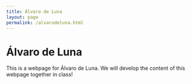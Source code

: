 ```yaml
---
title: Álvaro de Luna
layout: page
permalink: /alvarodeluna.html
---
```

# Álvaro de Luna

This is a webpage for Álvaro de Luna. We will develop the content of this webpage together in class!
